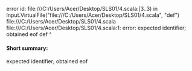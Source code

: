 error id: file:///C:/Users/Acer/Desktop/SLS01/4.scala:[3..3) in Input.VirtualFile("file:///C:/Users/Acer/Desktop/SLS01/4.scala", "def")
file:///C:/Users/Acer/Desktop/SLS01/4.scala
file:///C:/Users/Acer/Desktop/SLS01/4.scala:1: error: expected identifier; obtained eof
def
   ^
#### Short summary: 

expected identifier; obtained eof